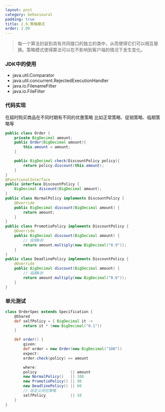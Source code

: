 ```yaml
---
layout: post
category: behavioural
padding: true
title: 2.9.策略模式
order: 2.09
---
```


> 每一个算法封装到具有共同接口的独立的类中，从而使得它们可以相互替换。策略模式使得算法可以在不影响到客户端的情况下发生变化。  

### JDK中的使用
- java.util.Comparator
- java.util.concurrent.RejectedExecutionHandler
- java.io.FilenameFilter
- java.io.FileFilter

### 代码实现
在超时购买商品在不同时期有不同的优惠策略 比如正常策略、促销策略、临期策略等  
```java
public class Order {
    private BigDecimal amount;
    public Order(BigDecimal amount){
        this.amount = amount;
    }

    public BigDecimal check(DiscountPolicy policy){
        return policy.discount(this.amount);
    }
}
@FunctionalInterface
public interface DiscountPolicy {
    BigDecimal discount(BigDecimal amount);
}
public class NormalPolicy implements DiscountPolicy {
    @Override
    public BigDecimal discount(BigDecimal amount) {
        return amount;
    }
}
public class PromotioPolicy implements DiscountPolicy {
    @Override
    public BigDecimal discount(BigDecimal amount) {
        // 促销9折
        return amount.multiply(new BigDecimal("0.9"));
    }
}
public class DeadlinePolicy implements DiscountPolicy {
    @Override
    public BigDecimal discount(BigDecimal amount) {
        // 临期6折
        return amount.multiply(new BigDecimal("0.6"));
    }
}
```

### 单元测试
```groovy
class OrderSpec extends Specification {
    @Shared
    def selfPolicy = { BigDecimal it ->
        return it * (new BigDecimal("0.1"))
    }

    def order() {
        given:
        def order = new Order(new BigDecimal("100"))
        expect:
        order.check(policy) == amount

        where:
        policy               || amount
        new NormalPolicy()   || 100
        new PromotioPolicy() || 90
        new DeadlinePolicy() || 60
        // 自定义闭包策略
        selfPolicy           || 10
    }
}
```